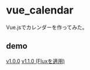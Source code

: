 
# vue_calendar

Vue.jsでカレンダーを作ってみた。

## demo

[v1.0.0](https://kazuya-k-ishibashi.github.io/vue_calendar/v1.0.0/)
[v1.1.0 (Fluxを適用)](https://kazuya-k-ishibashi.github.io/vue_calendar/v1.1.0/)


